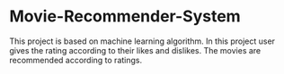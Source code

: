 # Movie-Recommender-System
This project is based on machine learning algorithm. In this project user gives the rating according to their likes and dislikes. The movies are recommended according to ratings.
